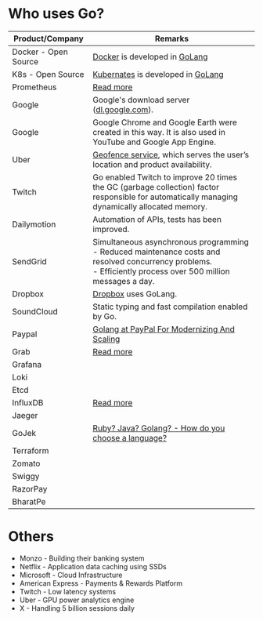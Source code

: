 # Who uses Go?

| Product/Company      | Remarks                                                                                                                                                                 |
|----------------------|-------------------------------------------------------------------------------------------------------------------------------------------------------------------------|
| Docker - Open Source | [Docker](https://github.com/Anshul619/System-Designs/blob/main/src/1_HLDDesignComponents/6_ContainerOrchestrationServices/Docker/Readme.md) is developed in [GoLang]()  |
| K8s - Open Source    | [Kubernates](https://github.com/Anshul619/System-Designs/blob/main/src/1_HLDDesignComponents/6_ContainerOrchestrationServices/Kubernates.md) is developed in [GoLang]() |
| Prometheus           | [Read more](https://logz.io/blog/prometheus-influxdb/)                                                                                                                  |
| Google               | Google's download server ([dl.google.com](https://go.dev/talks/2013/oscon-dl.slide#17)).                                                                                |
| Google               | Google Chrome and Google Earth were created in this way. It is also used in YouTube and Google App Engine.                                                              |
| Uber                 | [Geofence service](https://www.uber.com/en-IN/blog/go-geofence-highest-query-per-second-service/), which serves the user’s location and product availability.           |
| Twitch               | Go enabled Twitch to improve 20 times the GC (garbage collection) factor responsible for automatically managing dynamically allocated memory.                           |
| Dailymotion          | Automation of APIs, tests has been improved.                                                                                                                            |
| SendGrid             | Simultaneous asynchronous programming<br/>- Reduced maintenance costs and resolved concurrency problems.<br/>- Efficiently process over 500 million messages a day.     |
| Dropbox              | [Dropbox](https://dropbox.tech/infrastructure/open-sourcing-our-go-libraries) uses GoLang.                                                                              |
| SoundCloud           | Static typing and fast compilation enabled by Go.                                                                                                                       |
| Paypal               | [Golang at PayPal For Modernizing And Scaling](https://www.linkedin.com/pulse/golang-paypal-modernizing-scaling-reemi-shirsath/)                                        |
| Grab                 | [Read more](https://engineering.grab.com/go-module-proxy)                                                                                                               |
| Grafana              |                                                                                                                                                                         |
| Loki                 |                                                                                                                                                                         ||                         |                                                                                                                                                                         |
| Etcd                 |                                                                                                                                                                         |
| InfluxDB             | [Read more](https://logz.io/blog/prometheus-influxdb/)                                                                                                                  |
| Jaeger               |                                                                                                                                                                         |
| GoJek                | [Ruby? Java? Golang? - How do you choose a language?](https://www.gojek.io/blog/ruby-java-golang)                                                                       |
| Terraform            |                                                                                                                                                                         |
| Zomato               |                                                                                                                                                                         |
| Swiggy               |                                                                                                                                                                         |
| RazorPay             |                                                                                                                                                                         |
| BharatPe             |                                                                                                                                                                         |

# Others
- Monzo - Building their banking system
- Netflix - Application data caching using SSDs
- Microsoft - Cloud Infrastructure
- American Express - Payments & Rewards Platform
- Twitch - Low latency systems
- Uber - GPU power analytics engine
- X - Handling 5 billion sessions daily
